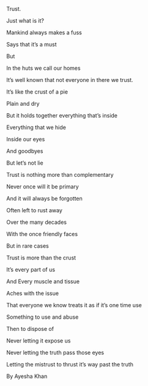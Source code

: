 Trust.

Just what is it?

Mankind always makes a fuss 

Says that it’s a must 

But 

In the huts we call our homes

It’s well known that not everyone in there we trust.

It’s like the crust of a pie

Plain and dry

But it holds together everything that’s inside 

Everything that we hide 

Inside our eyes 

And goodbyes

But let’s not lie 

Trust is nothing more than complementary 

Never once will it be primary 

And it will always be forgotten 

Often left to rust away 

Over the many decades 

With the once friendly faces 

But in rare cases 

Trust is more than the crust

It’s every part of us 

And Every muscle and tissue

Aches with the issue 

That everyone we know treats it as if it’s one time use 

Something to use and abuse 

Then to dispose of 

Never letting it expose us 

Never letting the truth pass those eyes

Letting the mistrust to thrust it’s way past the truth 

By Ayesha Khan

